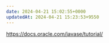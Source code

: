 ```yaml
---
date: 2024-04-21 15:02:55+0000
updatedAt: 2024-04-21 15:23:53+9550
---
```

https://docs.oracle.com/javase/tutorial/
